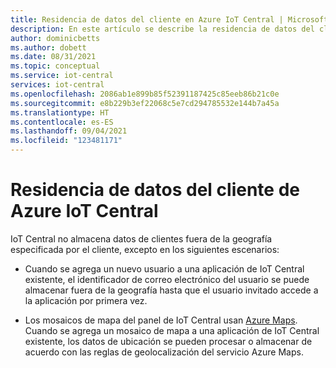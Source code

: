 ```yaml
---
title: Residencia de datos del cliente en Azure IoT Central | Microsoft Docs
description: En este artículo se describe la residencia de datos del cliente en las aplicaciones de Azure IoT Central.
author: dominicbetts
ms.author: dobett
ms.date: 08/31/2021
ms.topic: conceptual
ms.service: iot-central
services: iot-central
ms.openlocfilehash: 2086ab1e899b85f52391187425c85eeb86b21c0e
ms.sourcegitcommit: e8b229b3ef22068c5e7cd294785532e144b7a45a
ms.translationtype: HT
ms.contentlocale: es-ES
ms.lasthandoff: 09/04/2021
ms.locfileid: "123481171"
---
```

# <a name="azure-iot-central-customer-data-residency"></a>Residencia de datos del cliente de Azure IoT Central

IoT Central no almacena datos de clientes fuera de la geografía especificada por el cliente, excepto en los siguientes escenarios:

- Cuando se agrega un nuevo usuario a una aplicación de IoT Central existente, el identificador de correo electrónico del usuario se puede almacenar fuera de la geografía hasta que el usuario invitado accede a la aplicación por primera vez.

- Los mosaicos de mapa del panel de IoT Central usan [Azure Maps](../../azure-maps/about-azure-maps.md). Cuando se agrega un mosaico de mapa a una aplicación de IoT Central existente, los datos de ubicación se pueden procesar o almacenar de acuerdo con las reglas de geolocalización del servicio Azure Maps.
